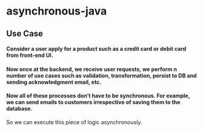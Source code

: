 # asynchronous-java
## Use Case
#### Consider a user apply for a product such as a credit card or debit card from front-end UI.
#### Now once at the backend, we receive user requests, we perform n number of use cases such as validation, transformation, persist to DB and sending acknowledgment email, etc.
#### Now all of these processes don’t have to be synchronous. For example, we can send emails to customers irrespective of saving them to the database.
So we can execute this piece of logic asynchronously.
